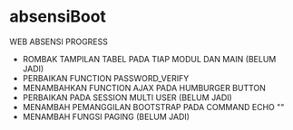# absensiBoot
WEB ABSENSI PROGRESS

- ROMBAK TAMPILAN TABEL PADA TIAP MODUL DAN MAIN (BELUM JADI)
- PERBAIKAN FUNCTION PASSWORD_VERIFY
- MENAMBAHKAN FUNCTION AJAX PADA HUMBURGER BUTTON
- PERBAIKAN PADA SESSION MULTI USER (BELUM JADI)
- MENAMBAH PEMANGGILAN BOOTSTRAP PADA COMMAND ECHO ""
- MENAMBAH FUNGSI PAGING (BELUM JADI)
